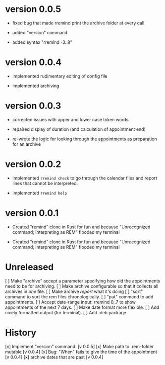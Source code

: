 # version 0.0.5

- fixed bug that made rremind print the archive folder at every call

- added "version" command

- added syntax "rremind -3..8" 

# version 0.0.4

- implemented rudimentary editing of config file

- implemented archiving

# version 0.0.3

- corrected issues with upper and lower case token words

- repaired display of duration (and calculation of appointment end)

- re-wrote the logic for looking through the appointments as preparation for an archive

# version 0.0.2

- implemented `rremind check` to go through the calendar files and report lines that cannot be interpreted.

- implemented `rremind help`

# version 0.0.1

- Created "remind" clone in Rust for fun and because "Unrecognized command; interpreting as REM" flooded my terminal

- Created "remind" clone in Rust for fun and because "Unrecognized command; interpreting as REM" flooded my terminal

# Unreleased

[ ] Make "archive" accept a parameter specifying how old the appointments need to be for archiving.
[ ] Make archive configurable so that it collects all archives in *one* file.
[ ] Make archive *report* what it's doing
[ ] "sort" command to sort the rem files chronologically.
[ ] "put" command to add appointments.
[ ] Accept date-range input: rremind 0..7 to show appointments of the next 7 days.
[ ] Make date format more flexible.
[ ] Add nicely formatted output (for terminal).
[ ] Add .deb package.

# History

[x] Implement "version" command. [v 0.0.5]
[x] Make path to .rem-folder mutable [v 0.0.4]
[x] Bug: "When" fails to give the time of the appointment [v 0.0.4]
[x] archive dates that are past [v 0.0.4]
